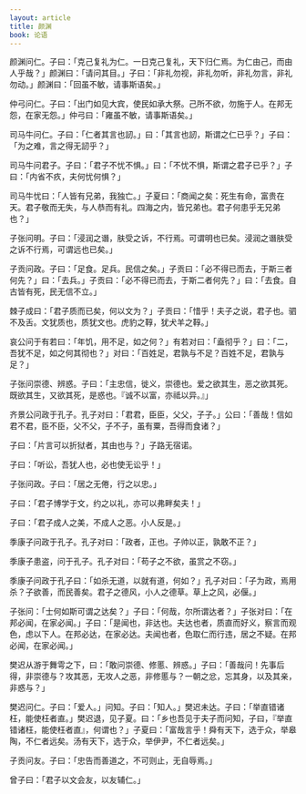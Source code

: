 ```yaml
---
layout: article
title: 颜渊
book: 论语
---
```


颜渊问仁。子曰：「克己复礼为仁。一日克己复礼，天下归仁焉。为仁由己，而由人乎哉？」颜渊曰：「请问其目。」子曰：「非礼勿视，非礼勿听，非礼勿言，非礼勿动。」颜渊曰：「回虽不敏，请事斯语矣。」

仲弓问仁。子曰：「出门如见大宾，使民如承大祭。己所不欲，勿施于人。在邦无怨，在家无怨。」仲弓曰：「雍虽不敏，请事斯语矣。」

司马牛问仁。子曰：「仁者其言也訒。」曰：「其言也訒，斯谓之仁已乎？」子曰：「为之难，言之得无訒乎？」

司马牛问君子。子曰：「君子不忧不惧。」曰：「不忧不惧，斯谓之君子已乎？」子曰：「内省不疚，夫何忧何惧？」

司马牛忧曰：「人皆有兄弟，我独亡。」子夏曰：「商闻之矣：死生有命，富贵在天。君子敬而无失，与人恭而有礼。四海之内，皆兄弟也。君子何患乎无兄弟也？」

子张问明。子曰：「浸润之谮，肤受之诉，不行焉。可谓明也已矣。浸润之谮肤受之诉不行焉，可谓远也已矣。」

子贡问政。子曰：「足食。足兵。民信之矣。」子贡曰：「必不得已而去，于斯三者何先？」曰：「去兵。」子贡曰：「必不得已而去，于斯二者何先？」曰：「去食。自古皆有死，民无信不立。」

棘子成曰：「君子质而已矣，何以文为？」子贡曰：「惜乎！夫子之说，君子也。驷不及舌。文犹质也，质犹文也。虎豹之鞟，犹犬羊之鞟。」

哀公问于有若曰：「年饥，用不足，如之何？」有若对曰：「盍彻乎？」曰：「二，吾犹不足，如之何其彻也？」对曰：「百姓足，君孰与不足？百姓不足，君孰与足？」

子张问崇德、辨惑。子曰：「主忠信，徙义，崇德也。爱之欲其生，恶之欲其死。既欲其生，又欲其死，是惑也。『诚不以富，亦祗以异。』」

齐景公问政于孔子。孔子对曰：「君君，臣臣，父父，子子。」公曰：「善哉！信如君不君，臣不臣，父不父，子不子，虽有粟，吾得而食诸？」

子曰：「片言可以折狱者，其由也与？」子路无宿诺。

子曰：「听讼，吾犹人也，必也使无讼乎！」

子张问政。子曰：「居之无倦，行之以忠。」

子曰：「君子博学于文，约之以礼，亦可以弗畔矣夫！」

子曰：「君子成人之美，不成人之恶。小人反是。」

季康子问政于孔子。孔子对曰：「政者，正也。子帅以正，孰敢不正？」

季康子患盗，问于孔子。孔子对曰：「苟子之不欲，虽赏之不窃。」

季康子问政于孔子曰：「如杀无道，以就有道，何如？」孔子对曰：「子为政，焉用杀？子欲善，而民善矣。君子之德风，小人之德草。草上之风，必偃。」

子张问：「士何如斯可谓之达矣？」子曰：「何哉，尔所谓达者？」子张对曰：「在邦必闻，在家必闻。」子曰：「是闻也，非达也。夫达也者，质直而好义，察言而观色，虑以下人。在邦必达，在家必达。夫闻也者，色取仁而行违，居之不疑。在邦必闻，在家必闻。」

樊迟从游于舞雩之下，曰：「敢问崇德、修慝、辨惑。」子曰：「善哉问！先事后得，非崇德与？攻其恶，无攻人之恶，非修慝与？一朝之忿，忘其身，以及其亲，非惑与？」

樊迟问仁。子曰：「爱人。」问知。子曰：「知人。」樊迟未达。子曰：「举直错诸枉，能使枉者直。」樊迟退，见子夏。曰：「乡也吾见于夫子而问知，子曰，『举直错诸枉，能使枉者直』，何谓也？」子夏曰：「富哉言乎！舜有天下，选于众，举皋陶，不仁者远矣。汤有天下，选于众，举伊尹，不仁者远矣。」

子贡问友。子曰：「忠告而善道之，不可则止，无自辱焉。」

曾子曰：「君子以文会友，以友辅仁。」

